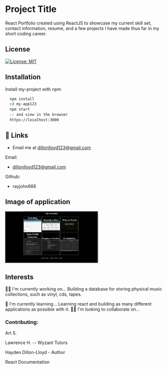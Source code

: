 
# Project Title
React Portfolio created using ReactJS to showcase my current skill set, contact information, resume, and a few projects I have made thus far in my short coding career.



## License

[![License: MIT](https://img.shields.io/badge/License-MIT-yellow.svg)](https://opensource.org/licenses/MIT)


## Installation

Install my-project with npm

```bash
  npm install 
  cd my-app123
  npm start 
  -- and view in the browser
  https://localhost:3000
```
    
## 🔗 Links





* Email me at dillonlloyd123@gmail.com

Email: 



* dillonlloyd123@gmail.com

Github: 



* rayjohn666



## Image of application


  <img
  src="src/components/images/PageExampleForReadme.png"
  alt="Alt text"
  title="Optional title"
  style="display: inline-block; margin: 0 auto; max-width: 300px">


## Interests
👩‍💻 I'm currently working on...
Building a database for storing physical music collections, such as vinyl, cds, tapes.

🧠 I'm currently learning...
Learning react and building as many different applications as possible with it.
👯‍♀️ I'm looking to collaborate on...


### Contributing:
Art S.

Lawrence H.    -- Wyzant Tutors

Hayden Dillon-Lloyd - Author

React Documentation